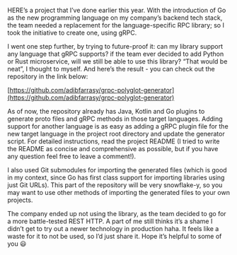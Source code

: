 HERE’s a project that I’ve done earlier this year. With the introduction of Go as the new programming language on my company’s backend tech stack, the team needed a replacement for the language-specific RPC library; so I took the initiative to create one, using gRPC.

I went one step further, by trying to future-proof it: can my library support any language that gRPC supports? if the team ever decided to add Python or Rust microservice, will we still be able to use this library? “That would be neat”, I thought to myself. And here’s the result - you can check out the repository in the link below:

[https://github.com/adibfarrasy/grpc-polyglot-generator](https://github.com/adibfarrasy/grpc-polyglot-generator)

As of now, the repository already has Java, Kotlin and Go plugins to generate proto files and gRPC methods in those target languages. Adding support for another language is as easy as adding a gRPC plugin file for the new target language in the project root directory and update the generator script. For detailed instructions, read the project README (I tried to write the README as concise and comprehensive as possible, but if you have any question feel free to leave a comment!).

I also used Git submodules for importing the generated files (which is good in my context, since Go has first class support for importing libraries using just Git URLs). This part of the repository will be very snowflake-y, so you may want to use other methods of importing the generated files to your own projects.

The company ended up not using the library, as the team decided to go for a more battle-tested REST HTTP. A part of me still thinks it’s a shame I didn’t get to try out a newer technology in production haha. It feels like a waste for it to not be used, so I’d just share it. Hope it’s helpful to some of you 😃